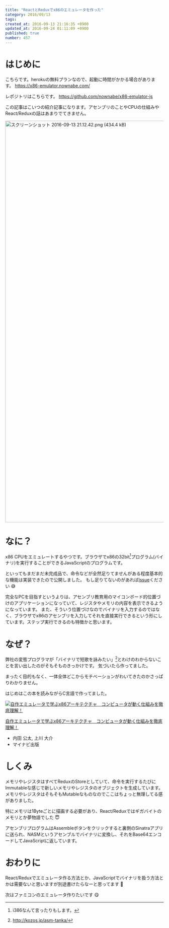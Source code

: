 ```yaml
---
title: "ReactとReduxでx86のエミュレータを作った"
category: 2016/09/13
tags: 
created_at: 2016-09-13 21:16:35 +0900
updated_at: 2016-09-24 01:11:09 +0900
published: true
number: 457
---
```


# はじめに
こちらです。herokuの無料プランなので、起動に時間がかかる場合があります。
https://x86-emulator.nownabe.com/

レポジトリはこちらです。
https://github.com/nownabe/x86-emulator-js

この記事はこいつの紹介記事になります。アセンブリのことやCPUの仕組みやReact/Reduxの話はあまりでてきません。

<img width="1276" alt="スクリーンショット 2016-09-13 21.12.42.png (434.4 kB)" src="https://img.esa.io/uploads/production/attachments/1679/2016/09/13/4429/1827f46c-a19e-40b8-968a-33ab47903c2a.png">


# なに？
x86 CPUをエミュレートするやつです。ブラウザでx86の32bit[^1]プログラム(バイナリ)を実行することができるJavaScriptのプログラムです。

といってもまだまだ未完成品で、命令などが全然足りてませんがある程度基本的な機能は実装できたので公開しました。
もし足りてないのがあれば[Issue](https://github.com/nownabe/x86-emulator-js/issues)ください :sweat_smile: 

完全なPCを目指すというよりは、アセンブリ教育用のマイコンボード的位置づけのアプリケーションになっていて、レジスタやメモリの内容を表示できるようになっています。
また、そういう位置づけなのでバイナリを入力するのではなく、ブラウザでx86のアセンブリを入力してそれを直接実行できるという形にしています。ステップ実行できるのも特徴かと思います。

[^1]: i386なんて言ったりもします。

# なぜ？
弊社の変態プログラマが「バイナリで短歌を詠みたい」[^2]とわけのわからないことを言い出したのがそもそものきっかけです。
気づいたら作ってました。

まったく目的もなく、一体全体どこからモチベーションがわいてきたのかさっぱりわかりません。

はじめはこの本を読みながらC言語で作ってました。

<div class="asin"><div class="asin-image"><a href="https://www.amazon.co.jp/exec/obidos/ASIN/B0148FQNVC/nownabe0c-22/"><img src="http://images-jp.amazon.com/images/P/B0148FQNVC.09._SL160_.jpg" alt="自作エミュレータで学ぶx86アーキテクチャ　コンピュータが動く仕組みを徹底理解！" title="自作エミュレータで学ぶx86アーキテクチャ　コンピュータが動く仕組みを徹底理解！"></a></div><div class="asin-detail"><p><a href="https://www.amazon.co.jp/exec/obidos/ASIN/B0148FQNVC/nownabe0c-22/">自作エミュレータで学ぶx86アーキテクチャ　コンピュータが動く仕組みを徹底理解！</a></p><ul><li>内田 公太, 上川 大介</li><li>マイナビ出版</li></ul></div></div>

[^2]: http://kozos.jp/asm-tanka/

# しくみ
メモリやレジスタはすべてReduxのStoreとしていて、命令を実行するたびにImmutableな感じで新しいメモリやレジスタのオブジェクトを生成しています。
メモリやレジスタはそもそもMutableなものなのでここはちょっと無理してる感がありました。

特にメモリは1Byteごとに描画する必要があり、React/Reduxではギガバイトのメモリとか夢物語でした :innocent: 

アセンブリプログラムはAssembleボタンをクリックすると裏側のSinatraアプリに送られ、NASMというアセンブルでバイナリに変換し、それをBase64エンコードしてJavaScriptに返しています。


# おわりに
React/Reduxでエミュレータ作る方法とか、JavaScriptでバイナリを扱う方法とかは需要ないと思いますが別途書けたらなーと思ってます :memo:

次はファミコンのエミュレータ作りたいです :yum:
